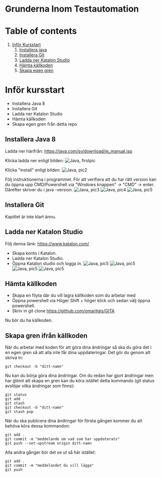 ﻿# Grunderna Inom Testautomation

# Table of contents
1. [Inför Kursstart](#intro)
    1. [Installera java](#java)
    2. [Installera Git](#git)
    3. [Ladda ner Katalon Studio](#katalon)
    4. [Hämta källkoden](#srccode)
    5. [Skapa egen gren](#newbranch)

# Inför kursstart <a name="intro"></a>
- Installera Java 8
- Installera Git
- Ladda ner Katalon Studio
- Hämta källkoden
- Skapa egen gren från detta repo

## Installera Java 8 <a name="java"></a>
Ladda ner härifrån: https://java.com/sv/download/ie_manual.jsp 

Klicka ladda ner enligt bilden: 
    ![Java, firstpic](/GuidePics/java8.png)

Klicka "install" enligt bilden:
    ![Java, pic2](/GuidePics/java8_p2.png)

Följ instruktionerna i programmet. 
För att verifiera att du har rätt version kan du öppna upp CMD/Powershell via "Windows knappen" -> "CMD" -> enter. Därefter skriver du i java -version.
    ![Java, pic3](/GuidePics/java8_p3.png)
    ![Java, pic4](/GuidePics/java8_p4.png)
    ![Java, pic5](/GuidePics/java8_p5.png)


## Installera Git <a name="git"></a>
Kapitlet är inte klart ännu.

## Ladda ner Katalon Studio <a name="katalon"></a>

Följ denna länk: https://www.katalon.com/
- Skapa konto i Katalon.
- Ladda ner Katalon Studio.
- Öppna Katalon studio och logga in.
    ![Java, pic5](/GuidePics/katalon_p1.png)
    ![Java, pic5](/GuidePics/katalon_p2.png)
    ![Java, pic5](/GuidePics/katalon_p3.png)
    ![Java, pic5](/GuidePics/katalon_p4.png)

## Hämta källkoden <a name="srccode"></a>
- Skapa en filyta där du vill lagra källkoden som du arbetar med
- Öppna powershell via Höger Shift + höger klick och sedan välj öppna powershell. 
- Skriv in git clone https://github.com/omaritgis/GITA

Nu bör du ha källkoden. 

## Skapa gren ifrån källkoden <a name="newbranch"></a>

När du arbetar med koden för att göra dina ändringar så ska du göra det i en egen gren så att alla inte får dina uppdateringar. Det gör du genom att skriva in:
```
git checkout -b "ditt-namn"
```
Nu kan du börja göra dina ändringar. Om du redan har gjort ändringar men har glömt att skapa en gren kan du köra istället detta kommando (git status avslöjar vilka ändringar som finns): 
```
git status
git add .
git stash
git checkout -b "ditt-namn"
git stash pop
```
När du ska publicera dina ändringar för första gången kommer du att behöva köra dessa kommandon:
```
git add .
git commit -m "meddelande om vad som har uppdaterats"
git push --set-upstream origin ditt-namn
```
Alla andra gånger bör det se ut så här istället:
```
git add .
git commit -m "meddelandet du vill lägga"
git push
```
